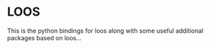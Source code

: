 # LOOS 

This is the python bindings for loos along with some useful additional
packages based on loos...

